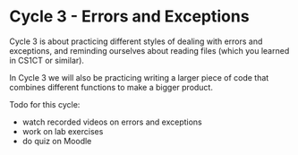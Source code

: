 # Cycle 3 - Errors and Exceptions

Cycle 3 is about practicing different styles of dealing with errors and exceptions, and reminding ourselves about reading files (which you learned in CS1CT or similar).

In Cycle 3 we will also be practicing writing a larger piece of code that combines different functions to make a bigger product.  

Todo for this cycle:
- watch recorded videos on errors and exceptions
- work on lab exercises
- do quiz on Moodle

